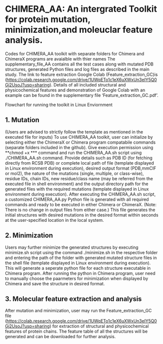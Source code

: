 # CHIMERA_AA: An intergrated Toolkit for protein mutation, minimization,and moleuclar feature analysis. 
Codes for CHIMERA_AA toolkit with separate folders for Chimera and ChimeraX programs are avaialble with thier names
The supplementary_file_AA contains all the test cases along with mutated PDB structures, generated Python files and log files as described in the main study. 
The link to feature extraction Google Colab (Feature_extraction_GC)is (https://colab.research.google.com/drive/1UWqETo1c1eX6uXWxUn3eIY5Q0Gj2UsoJ?usp=sharing).
Details of all included structural and physicochemical features and demonstration of Google Colab with an example can be found in the supplementary file ‘Feature_extraction_GC.pdf’.

Flowchart for running the toolkit in Linux Enviornment
## 1. Mutation
(Users are advised to strictly follow the template as mentioned in the executed file for inputs)
To use CHIMERA_AA  toolkit, user can initialize by selecting either the ChimeraX or Chimera program compatabile commands (separate folders included in the github).
Give execution permission using **chmod +x *** command and run the CHIMERA_AA.sh script using ./CHIMERA_AA.sh command.
Provide details such as PDB ID (for fetching directly from RCSB PDB) or complete local path of file (template displayed in Linux environment during execution), desired output format (PDB,mmCIF or mol2), the nature of the mutations (single, multiple, or class-wise), residue IDs, chain IDs, new residue/class name (may be referred from the executed file in shell environment) and the output directory path for the generated files with the required mutations (template displayed in Linux environment during execution).
After executing the CHIMERA_AA.sh script, a customized CHIMERA_AA.py Python file is generated with all required commands and ready to be executed in either Chimera or ChimeraX. (Note: There is no change in output files from either case.) 
This file generates the initial structures with desired mutations in the desired format within seconds at the user-specified location in the local system.
## 2. Minimization
Users may further minimize the generated structures by executing minimize.sh script using the command ./minimize.sh in the respective folder and entering the path of the folder with generated mutated structure files in the shell file (template displayed in Linux environment during execution). This will generate a seperate python file for each structure executable in Chimera program.
After running the python in Chimera program, user need to manually choose the paarmeters for minimization when displayed by Chimera and save the structure in desired format.
## 3. Molecular feature extraction and analysis
After mutation and minimization, user may run the Feature_extraction_GC file (https://colab.research.google.com/drive/1UWqETo1c1eX6uXWxUn3eIY5Q0Gj2UsoJ?usp=sharing) for extraction of structural and physicochemical features of protein chains. The feature table of all the structures will be generated and can be downloaded for further analysis.

